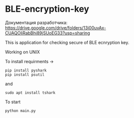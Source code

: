 # BLE-encryption-key

Документация разработчика: https://drive.google.com/drive/folders/13i00uvAx-CUAQOliRabBhj89jSUoEG33?usp=sharing

This is application for checking secure of BLE ecnryption key.

Working on UNIX

To install requirments -> 
```
pip install pyshark
pip install psutil
``` 
and
```
sudo apt install tshark
```

To start
``` 
python main.py 
```

